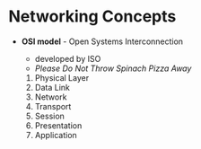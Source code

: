 # Networking Concepts

- **OSI model** - Open Systems Interconnection
	- developed by ISO
	- _Please Do Not Throw Spinach Pizza Away_

	 1. Physical Layer
	 2. Data Link
	 3. Network
	 4. Transport
	 5. Session
	 6. Presentation
	 7. Application
